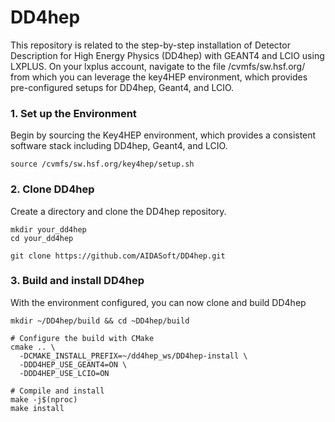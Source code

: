 # DD4hep
This repository is related to the step-by-step installation of Detector Description for High Energy Physics (DD4hep) with GEANT4 and LCIO using LXPLUS.
On your lxplus account, navigate to the file /cvmfs/sw.hsf.org/ from which you can leverage the key4HEP environment, which provides pre-configured setups for DD4hep, Geant4, and LCIO.
### 1. Set up the Environment
Begin by sourcing the Key4HEP environment, which provides a consistent software stack including DD4hep, Geant4, and LCIO.
```
source /cvmfs/sw.hsf.org/key4hep/setup.sh
```
### 2. Clone DD4hep
Create a directory and clone the DD4hep repository.
```
mkdir your_dd4hep
cd your_dd4hep

git clone https://github.com/AIDASoft/DD4hep.git
```

### 3. Build and install DD4hep
With the environment configured, you can now clone and build DD4hep
```
mkdir ~/DD4hep/build && cd ~DD4hep/build

# Configure the build with CMake
cmake .. \
  -DCMAKE_INSTALL_PREFIX=~/dd4hep_ws/DD4hep-install \
  -DDD4HEP_USE_GEANT4=ON \
  -DDD4HEP_USE_LCIO=ON

# Compile and install
make -j$(nproc)
make install
```

